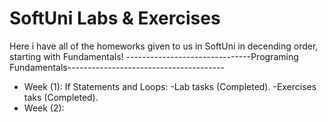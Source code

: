 # SoftUni Labs & Exercises
 Here i have all of the homeworks given to us in SoftUni in decending order, starting with Fundamentals!
 -------------------------------Programing Fundamentals--------------------------------------- 
- Week (1):
If Statements and Loops:
-Lab tasks (Completed).
-Exercises taks (Completed).
- Week (2):